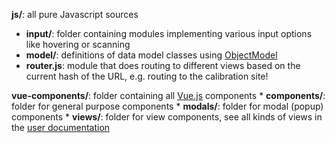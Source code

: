



**js/**: all pure Javascript sources
* **input/**: folder containing modules implementing various input options like hovering or scanning 
* **model/**: definitions of data model classes using [ObjectModel](https://objectmodel.js.org/)
* **router.js**: module that does routing to different views based on the current hash of the URL, e.g. routing to the calibration site!

 **vue-components/**: folder containing all [Vue.js](https://vuejs.org/) components
    * **components/**: folder for general purpose components
    * **modals/**: folder for modal (popup) components
    * **views/**: folder for view components, see all kinds of views in the [user documentation](../documentation_user/02_navigation.md#navigation-and-basic-functionality)
